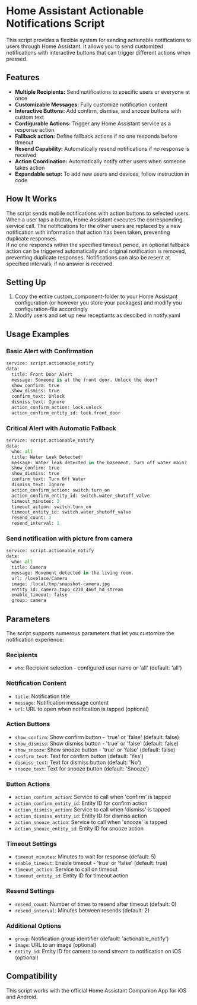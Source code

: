 # Home Assistant Actionable Notifications Script
This script provides a flexible system for sending actionable notifications to users through Home Assistant. It allows you to send customized notifications with interactive buttons that can trigger different actions when pressed.
## Features

* **Multiple Recipients:** Send notifications to specific users or everyone at once
* **Customizable Messages:** Fully customize notification content  
* **Interactive Buttons:** Add confirm, dismiss, and snooze buttons with custom text
* **Configurable Actions:** Trigger any Home Assistant service as a response action  
* **Fallback action:** Define fallback actions if no one responds before timeout  
* **Resend Capability:** Automatically resend notifications if no response is received  
* **Action Coordination:** Automatically notify other users when someone takes action  
* **Expandable setup:** To add new users and devices, follow instruction in code  

## How It Works
The script sends mobile notifications with action buttons to selected users. When a user taps a button, Home Assistant executes the corresponding service call. The notifications for the other users are replaced by a new notification with information that action has been taken, preventing duplicate responses.  
If no one responds within the specified timeout period, an optional fallback action can be triggered automatically and original notification is removed, preventing duplicate responses. Notifications can also be resent at specified intervals, if no answer is received.
## Setting Up

1. Copy the entire custom_component-folder to your Home Assistant configuration (or however you store your packages) and modify you configuration-file accordingly
2. Modify users and set up new receptiants as descibed in notify.yaml


## Usage Examples
### Basic Alert with Confirmation
```python
service: script.actionable_notify
data:
  title: Front Door Alert
  message: Someone is at the front door. Unlock the door?
  show_confirm: true
  show_dismiss: true
  confirm_text: Unlock
  dismiss_text: Ignore
  action_confirm_action: lock.unlock
  action_confirm_entity_id: lock.front_door
```
### Critical Alert with Automatic Fallback
```python
service: script.actionable_notify
data:
  who: all
  title: Water Leak Detected!
  message: Water leak detected in the basement. Turn off water main?
  show_confirm: true
  show_dismiss: true
  confirm_text: Turn Off Water
  dismiss_text: Ignore
  action_confirm_action: switch.turn_on
  action_confirm_entity_id: switch.water_shutoff_valve
  timeout_minutes: 3
  timeout_action: switch.turn_on
  timeout_entity_id: switch.water_shutoff_valve
  resend_count: 2
  resend_interval: 1
```
 ### Send notification with picture from camera
 ```python
 service: script.actionable_notify
 data:
   who: all
   title: Camera
   message: Movement detected in the living room.
   url: /lovelace/Camera
   image: /local/tmp/snapshot-camera.jpg
   entity_id: camera.tapo_c210_466f_hd_stream
   enable_timeout: false
   group: camera
```

## Parameters
The script supports numerous parameters that let you customize the notification experience:
### Recipients

* ```who```: Recipient selection - configured user name or 'all' (default: 'all')

### Notification Content

* ```title```: Notification title
* ```message```: Notification message content
* ```url```: URL to open when notification is tapped (optional)

### Action Buttons

* ```show_confirm```: Show confirm button - 'true' or 'false' (default: false)
* ```show_dismiss```: Show dismiss button - 'true' or 'false' (default: false)
* ```show_snooze```: Show snooze button - 'true' or 'false' (default: false)
* ```confirm_text```: Text for confirm button (default: 'Yes')
* ```dismiss_text```: Text for dismiss button (default: 'No')
* ```snooze_text```: Text for snooze button (default: 'Snooze')

### Button Actions

* ```action_confirm_action```: Service to call when 'confirm' is tapped
* ```action_confirm_entity_id```: Entity ID for confirm action
* ```action_dismiss_action```: Service to call when 'dismiss' is tapped
* ```action_dismiss_entity_id```: Entity ID for dismiss action
* ```action_snooze_action```: Service to call when 'snooze' is tapped
* ```action_snooze_entity_id```: Entity ID for snooze action

### Timeout Settings

* ```timeout_minutes```: Minutes to wait for response (default: 5)
* ```enable_timeout```: Enable timeout - 'true' or 'false' (default: true)
* ```timeout_action```: Service to call on timeout
* ```timeout_entity_id```: Entity ID for timeout action

### Resend Settings

* ```resend_count```: Number of times to resend after timeout (default: 0)
* ```resend_interval```: Minutes between resends (default: 2)

### Additional Options

* ```group```: Notification group identifier (default: 'actionable_notify')
* ```image```: URL to an image (optional)
* ```entity_id```: Entity ID for camera to send stream to notification on iOS (optional)

## Compatibility
This script works with the official Home Assistant Companion App for iOS and Android.
